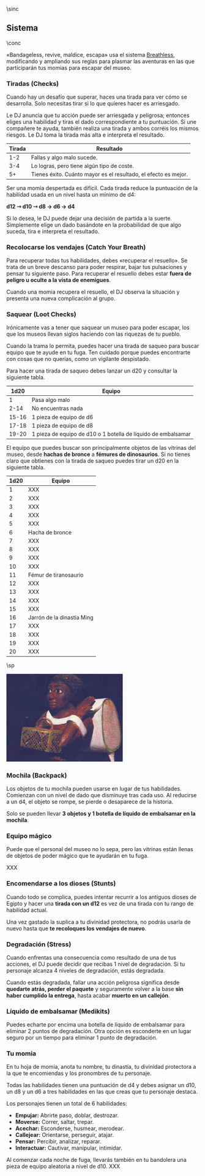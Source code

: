 \sinc

## Sistema 

\conc

«Bandageless, revive, maldice, escapa» usa el sistema [Breathless](https://fari-rpgs.itch.io/breathless-srd), modificando y ampliando sus reglas para plasmar las aventuras en las que participarán tus momias para escapar del museo.

### Tiradas (Checks)

Cuando hay un desafío que superar, haces una tirada para ver cómo se desarrolla. Solo necesitas tirar si lo que quieres hacer es arriesgado.

Le DJ anuncia que tu acción puede ser arriesgada y peligrosa; entonces eliges una habilidad y tiras el dado correspondiente a tu puntuación. Si une compañere te ayuda, también realiza una tirada y ambos corréis los mismos riesgos. Le DJ toma la tirada más alta e interpreta el resultado.

|Tirada|Resultado|
|---|---|
|1-2|Fallas y algo malo sucede.|
|3-4|Lo logras, pero tiene algún tipo de coste.|
|5+|Tienes éxito. Cuánto mayor es el resultado, el efecto es mejor.|

Ser una momia despertada es difícil. Cada tirada reduce la puntuación de la habilidad usada en un nivel hasta un mínimo de d4:

**d12 ⇾ d10 ⇾ d8 → d6 → d4**

Si lo desea, le DJ puede dejar una decisión de partida a la suerte. Simplemente elige un dado basándote en la probabilidad de que algo suceda, tira e interpreta el resultado.

### Recolocarse los vendajes (Catch Your Breath)

Para recuperar todas tus habilidades, debes «recuperar el resuello». Se trata de un breve descanso para poder respirar, bajar tus pulsaciones y pensar tu siguiente paso. Para recuperar el resuello debes estar **fuera de peligro u oculte a la vista de enemigues**.

Cuando una momia recupera el resuello, el DJ observa la situación y presenta una nueva complicación al grupo.

### Saquear (Loot Checks)

Irónicamente vas a tener que saquear un museo para poder escapar, los que los museos llevan siglos haciendo con las riquezas de tu pueblo. 

Cuando la trama lo permita, puedes hacer una tirada de saqueo para buscar equipo que te ayude en tu fuga. Ten cuidado porque puedes encontrarte con cosas que no querías, como un vigilante despistado.

Para hacer una tirada de saqueo debes lanzar un d20 y consultar la siguiente tabla.

|1d20|Equipo|
|---|---|
|1|Pasa algo malo|
|2-14|No encuentras nada|
|15-16|1 pieza de equipo de d6|
|17-18|1 pieza de equipo de d8|
|19-20|1 pieza de equipo de d10 o 1 botella de líquido de embalsamar|

El equipo que puedes buscar son principalmente objetos de las vitrinas del museo, desde **hachas de bronce** a **fémures de dinosaurios**. Si no tienes claro que obtienes con la tirada de saqueo puedes tirar un d20 en la siguiente tabla.

|1d20|Equipo|
|---|---|
|1|XXX|
|2|XXX|
|3|XXX|
|4|XXX|
|5|XXX|
|6|Hacha de bronce|
|7|XXX|
|8|XXX|
|9|XXX|
|10|XXX|
|11|Fémur de tiranosaurio|
|12|XXX|
|13|XXX|
|14|XXX|
|15|XXX|
|16|Jarrón de la dinastía Ming|
|17|XXX|
|18|XXX|
|19|XXX|
|20|XXX|

\sp

[![Ayudante con mochila por Boletín informativo de amigos de la egiptología](./images/mochila.jpg "Ayudante con mochila por Boletín informativo de amigos de la egiptología")](https://egiptologia.com/wp-content/uploads/2010/01/BIAE62.pdf "Ayudante con mochila por Boletín informativo de amigos de la egiptología")

### Mochila (Backpack)

Los objetos de tu mochila pueden usarse en lugar de tus habilidades. Comienzan con un nivel de dado que disminuye tras cada uso. Al reducirse a un d4, el objeto se rompe, se pierde o desaparece de la historia.

Solo se pueden llevar **3 objetos y 1 botella de líquido de embalsamar en la mochila**.

### Equipo mágico 

Puede que el personal del museo no lo sepa, pero las vitrinas están llenas de objetos de poder mágico que te ayudarán en tu fuga.

XXX

### Encomendarse a los dioses (Stunts)

Cuando todo se complica, puedes intentar recurrir a los antiguos dioses de Egipto y hacer una **tirada con un d12** es vez de una tirada con tu rango de habilidad actual.

Una vez gastado la suplica a tu divinidad protectora, no podrás usarla de nuevo hasta que **te recoloques los vendajes de nuevo**.

### Degradación (Stress)

Cuando enfrentas una consecuencia como resultado de una de tus acciones, el DJ puede decidir que recibas 1 nivel de degradación. Si tu personaje alcanza 4 niveles de degradación, estás degradada.

Cuando estás degradada, fallar una acción peligrosa significa desde **quedarte atrás, perder el paquete** y seguramente volver a la base **sin haber cumplido la entrega**, hasta acabar **muerto en un callejón**.

### Líquido de embalsamar (Medikits)

Puedes echarte por encima una botella de líquido de embalsamar para eliminar 2 puntos de degradación. Otra opción es esconderte en un lugar seguro por un tiempo para eliminar 1 punto de degradación.

### Tu momia

En tu hoja de momia, anota tu nombre, tu dinastía, tu divinidad protectora a la que te encomiendas y los pronombres de tu personaje.

Todas las habilidades tienen una puntuación de d4 y debes asignar un d10, un d8 y un d6 a tres habilidades en las que creas que tu personaje destaca.

Los personajes tienen un total de 6 habilidades:

* **Empujar:** Abrirte paso, doblar, destrozar.
* **Moverse:** Correr, saltar, trepar.
* **Acechar:** Esconderse, husmear, merodear.
* **Callejear:** Orientarse, perseguir, atajar.
* **Pensar:** Percibir, analizar, reparar.
* **Interactuar:** Cautivar, manipular, intimidar.

Al comenzar cada noche de fuga, llevarás también en tu bandolera una pieza de equipo aleatoria a nivel de d10. XXX